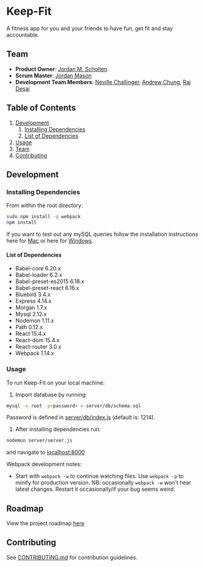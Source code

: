 # Keep-Fit

A fitness app for you and your friends to have fun, get fit and stay accountable.

## Team

  - __Product Owner__: [Jordan M. Scholten](https://github.com/JackHermes)
  - __Scrum Master__: [Jordan Mason](https://github.com/JPMase)
  - __Development Team Members__: [Neville Challinger](https://github.com/Internev), [Andrew Chung](https://github.com/achung89), [Raj Desai](https://github.com/RADesai)

## Table of Contents

1. [Development](#development)
    1. [Installing Dependencies](#installing-dependencies)
    1. [List of Dependencies](#list-of-dependencies)
1. [Usage](#usage)
1. [Team](#team)
1. [Contributing](#contributing)

## Development

### Installing Dependencies

From within the root directory:

```sh
sudo npm install -g webpack
npm install
```
If you want to test out any mySQL queries follow the installation instructions here for [Mac](https://dev.mysql.com/doc/refman/5.6/en/osx-installation-pkg.html) or here for [Windows](http://dev.mysql.com/doc/refman/5.7/en/windows-installation.html).

#### List of Dependencies
- Babel-core 6.20.x
- Babel-loader 6.2.x
- Babel-preset-es2015 6.18.x
- Babel-preset-react 6.16.x
- Bluebird 3.4.x
- Express 4.14.x
- Morgan 1.7.x
- Mysql 2.12.x
- Nodemon 1.11.x
- Path 0.12.x
- React 15.4.x
- React-dom 15.4.x
- React-router 3.0.x
- Webpack 1.14.x

### Usage
To run Keep-Fit on your local machine:
1. Import database by running:
``` sh
mysql -u root -p<password> < server/db/schema.sql
```
Password is defined in [server/db/index.js](server/db/index.js) (default is: 1214).

1. After installing dependencies run:
``` sh
nodemon server/server.js
```
and navigate to [localhost:8000](http://127.0.0.1:8000)

Webpack development notes:
- Start with ``webpack -w`` to continue watching files. Use ``webpack -p`` to minify for production version. NB: occasionally ``webpack -w`` won't hear latest changes. Restart it occasionally/if your bug seems weird.

## Roadmap

View the project roadmap [here](https://github.com/Keep-Fit/Keep-Fit/issues)

## Contributing

See [CONTRIBUTING.md](CONTRIBUTING.md) for contribution guidelines.

